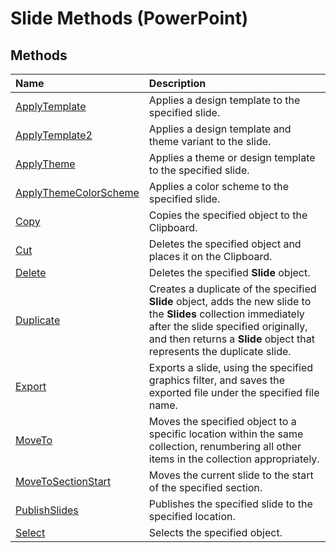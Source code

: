 
# Slide Methods (PowerPoint)

## Methods



|**Name**|**Description**|
|:-----|:-----|
|[ApplyTemplate](ecefec47-697e-57d6-375c-47ccd80268a4.md)|Applies a design template to the specified slide.|
|[ApplyTemplate2](e4931f7b-98de-a854-3752-c1f9ca70cf3b.md)|Applies a design template and theme variant to the slide.|
|[ApplyTheme](70fff6cd-0541-dff8-754e-e8ee1a46dc2b.md)|Applies a theme or design template to the specified slide.|
|[ApplyThemeColorScheme](30a29534-d2ea-0f7e-8905-85c82ab4c1a9.md)|Applies a color scheme to the specified slide.|
|[Copy](35844287-a2f3-463d-f735-d88f383ad208.md)|Copies the specified object to the Clipboard.|
|[Cut](03029017-52c8-5176-a218-8b5ff8edec10.md)|Deletes the specified object and places it on the Clipboard.|
|[Delete](1b59cab0-cd3c-6d86-5207-a637557e3fcc.md)|Deletes the specified  **Slide** object.|
|[Duplicate](a098ddc4-9838-35f2-86c1-8d9e4ff40209.md)|Creates a duplicate of the specified  **Slide** object, adds the new slide to the **Slides** collection immediately after the slide specified originally, and then returns a **Slide** object that represents the duplicate slide.|
|[Export](b7379dfa-ce0b-340d-9109-5970beb77aa3.md)|Exports a slide, using the specified graphics filter, and saves the exported file under the specified file name.|
|[MoveTo](b044a6fe-b6af-0f7f-ca4a-69d8a6f146e6.md)|Moves the specified object to a specific location within the same collection, renumbering all other items in the collection appropriately.|
|[MoveToSectionStart](757a0e42-85d1-2b03-65f7-92d15c626320.md)|Moves the current slide to the start of the specified section.|
|[PublishSlides](76f7bd2a-f48c-33e5-52dc-ae9757a880db.md)|Publishes the specified slide to the specified location.|
|[Select](8c9511bd-4d21-fe81-f2b9-38ffef028d63.md)|Selects the specified object.|
